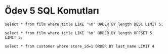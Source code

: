 # Ödev 5 SQL Komutları

```
select * from film where title LIKE '%n' ORDER BY length DESC LIMIT 5;
```

```
select * from film where title LIKE '%n' ORDER BY length OFFSET 5 LIMIT 5;
```

```
select * from customer where store_id=1 ORDER BY last_name LIMIT 4
```